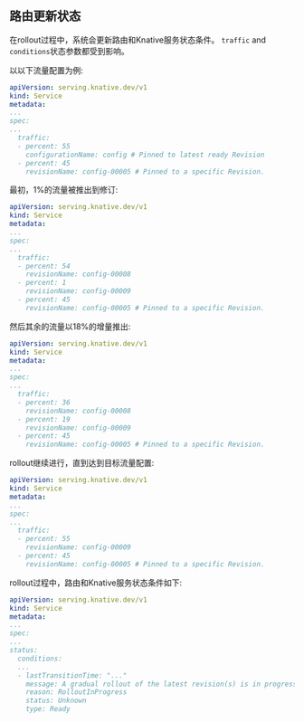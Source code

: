 ## 路由更新状态

在rollout过程中，系统会更新路由和Knative服务状态条件。
`traffic` and `conditions`状态参数都受到影响。

以以下流量配置为例:

```yaml
apiVersion: serving.knative.dev/v1
kind: Service
metadata:
...
spec:
...
  traffic:
  - percent: 55
    configurationName: config # Pinned to latest ready Revision
  - percent: 45
    revisionName: config-00005 # Pinned to a specific Revision.
```

最初，1%的流量被推出到修订:

```yaml
apiVersion: serving.knative.dev/v1
kind: Service
metadata:
...
spec:
...
  traffic:
  - percent: 54
    revisionName: config-00008
  - percent: 1
    revisionName: config-00009
  - percent: 45
    revisionName: config-00005 # Pinned to a specific Revision.
```

然后其余的流量以18%的增量推出:

```yaml
apiVersion: serving.knative.dev/v1
kind: Service
metadata:
...
spec:
...
  traffic:
  - percent: 36
    revisionName: config-00008
  - percent: 19
    revisionName: config-00009
  - percent: 45
    revisionName: config-00005 # Pinned to a specific Revision.
```

rollout继续进行，直到达到目标流量配置:

```yaml
apiVersion: serving.knative.dev/v1
kind: Service
metadata:
...
spec:
...
  traffic:
  - percent: 55
    revisionName: config-00009
  - percent: 45
    revisionName: config-00005 # Pinned to a specific Revision.
```

rollout过程中，路由和Knative服务状态条件如下:

```yaml
apiVersion: serving.knative.dev/v1
kind: Service
metadata:
...
spec:
...
status:
  conditions:
  ...
  - lastTransitionTime: "..."
    message: A gradual rollout of the latest revision(s) is in progress.
    reason: RolloutInProgress
    status: Unknown
    type: Ready
```
